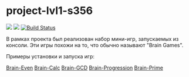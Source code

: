 # project-lvl1-s356

<a href="https://codeclimate.com/github/svyborov/project-lvl1-s356/maintainability"><img src="https://api.codeclimate.com/v1/badges/1e6fbb9aec43c655b2dc/maintainability" /></a>
<a href="https://codeclimate.com/github/svyborov/project-lvl1-s356/test_coverage"><img src="https://api.codeclimate.com/v1/badges/1e6fbb9aec43c655b2dc/test_coverage" /></a>
[![Build Status](https://travis-ci.org/svyborov/project-lvl1-s356.svg?branch=master)](https://travis-ci.org/svyborov/project-lvl1-s356)

В рамках проекта был реализован набор мини-игр, запускаемых из консоли. Эти игры похожи на то, что обычно называют "Brain Games".

Примеры установки и запуска игр:

<a href="https://asciinema.org/a/tgXGzeHNzS8LYI0GgiOxI64eW" rel="nofollow">Brain-Even</a>
<a href="https://asciinema.org/a/UfLRoduN4RE5JB3igidMU48SG" rel="nofollow">Brain-Calc</a>
<a href="https://asciinema.org/a/Ck2OD9xT64lJRrJcrb4rlcAuz" rel="nofollow">Brain-GCD</a>
<a href="https://asciinema.org/a/wPb8ZrLj1RfFHiOhE5RPmhcDF" rel="nofollow">Brain-Progression</a>
<a href="https://asciinema.org/a/3dDBcHJpUyG4o6B4QLmsMLZAb" rel="nofollow">Brain-Prime</a>
